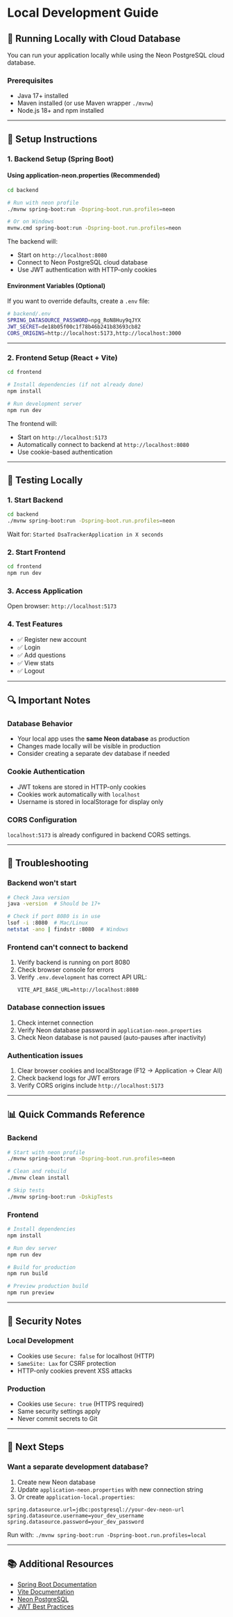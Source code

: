 # Local Development Guide

## 🚀 Running Locally with Cloud Database

You can run your application locally while using the Neon PostgreSQL cloud database.

### Prerequisites

- Java 17+ installed
- Maven installed (or use Maven wrapper `./mvnw`)
- Node.js 18+ and npm installed

---

## 📝 Setup Instructions

### 1. Backend Setup (Spring Boot)

#### Using application-neon.properties (Recommended)

```bash
cd backend

# Run with neon profile
./mvnw spring-boot:run -Dspring-boot.run.profiles=neon

# Or on Windows
mvnw.cmd spring-boot:run -Dspring-boot.run.profiles=neon
```

The backend will:

- Start on `http://localhost:8080`
- Connect to Neon PostgreSQL cloud database
- Use JWT authentication with HTTP-only cookies

#### Environment Variables (Optional)

If you want to override defaults, create a `.env` file:

```bash
# backend/.env
SPRING_DATASOURCE_PASSWORD=npg_RoN8Huy9qJYX
JWT_SECRET=de18b05f00c1f78b46b241b83693cb82
CORS_ORIGINS=http://localhost:5173,http://localhost:3000
```

---

### 2. Frontend Setup (React + Vite)

```bash
cd frontend

# Install dependencies (if not already done)
npm install

# Run development server
npm run dev
```

The frontend will:

- Start on `http://localhost:5173`
- Automatically connect to backend at `http://localhost:8080`
- Use cookie-based authentication

---

## 🧪 Testing Locally

### 1. Start Backend

```bash
cd backend
./mvnw spring-boot:run -Dspring-boot.run.profiles=neon
```

Wait for: `Started DsaTrackerApplication in X seconds`

### 2. Start Frontend

```bash
cd frontend
npm run dev
```

### 3. Access Application

Open browser: `http://localhost:5173`

### 4. Test Features

- ✅ Register new account
- ✅ Login
- ✅ Add questions
- ✅ View stats
- ✅ Logout

---

## 🔍 Important Notes

### Database Behavior

- Your local app uses the **same Neon database** as production
- Changes made locally will be visible in production
- Consider creating a separate dev database if needed

### Cookie Authentication

- JWT tokens are stored in HTTP-only cookies
- Cookies work automatically with `localhost`
- Username is stored in localStorage for display only

### CORS Configuration

`localhost:5173` is already configured in backend CORS settings.

---

## 🐛 Troubleshooting

### Backend won't start

```bash
# Check Java version
java -version  # Should be 17+

# Check if port 8080 is in use
lsof -i :8080  # Mac/Linux
netstat -ano | findstr :8080  # Windows
```

### Frontend can't connect to backend

1. Verify backend is running on port 8080
2. Check browser console for errors
3. Verify `.env.development` has correct API URL:
   ```
   VITE_API_BASE_URL=http://localhost:8080
   ```

### Database connection issues

1. Check internet connection
2. Verify Neon database password in `application-neon.properties`
3. Check Neon database is not paused (auto-pauses after inactivity)

### Authentication issues

1. Clear browser cookies and localStorage (F12 → Application → Clear All)
2. Check backend logs for JWT errors
3. Verify CORS origins include `http://localhost:5173`

---

## 📊 Quick Commands Reference

### Backend

```bash
# Start with neon profile
./mvnw spring-boot:run -Dspring-boot.run.profiles=neon

# Clean and rebuild
./mvnw clean install

# Skip tests
./mvnw spring-boot:run -DskipTests
```

### Frontend

```bash
# Install dependencies
npm install

# Run dev server
npm run dev

# Build for production
npm run build

# Preview production build
npm run preview
```

---

## 🔐 Security Notes

### Local Development

- Cookies use `Secure: false` for localhost (HTTP)
- `SameSite: Lax` for CSRF protection
- HTTP-only cookies prevent XSS attacks

### Production

- Cookies use `Secure: true` (HTTPS required)
- Same security settings apply
- Never commit secrets to Git

---

## 🎯 Next Steps

### Want a separate development database?

1. Create new Neon database
2. Update `application-neon.properties` with new connection string
3. Or create `application-local.properties`:

```properties
spring.datasource.url=jdbc:postgresql://your-dev-neon-url
spring.datasource.username=your_dev_username
spring.datasource.password=your_dev_password
```

Run with: `./mvnw spring-boot:run -Dspring-boot.run.profiles=local`

---

## 📚 Additional Resources

- [Spring Boot Documentation](https://spring.io/projects/spring-boot)
- [Vite Documentation](https://vitejs.dev/)
- [Neon PostgreSQL](https://neon.tech/docs)
- [JWT Best Practices](https://datatracker.ietf.org/doc/html/rfc8725)
